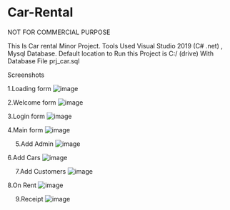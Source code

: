 # Car-Rental


NOT FOR COMMERCIAL PURPOSE

This Is Car rental Minor Project. 
Tools Used Visual Studio 2019 (C# .net) , Mysql Database. 
Default location to Run this Project is C:/ (drive)
With Database File prj_car.sql

Screenshots

1.Loading form
![image](https://github.com/arihantjain-aj/Car-Rental/assets/121403074/07ab7ca3-6fb0-4618-b302-0baee55ec798)
 

2.Welcome form
![image](https://github.com/arihantjain-aj/Car-Rental/assets/121403074/af0d2c5c-673d-4a68-bd5e-a44be3ce5939)

 
3.Login form
![image](https://github.com/arihantjain-aj/Car-Rental/assets/121403074/d54be965-d9cb-4079-82ca-2adeb3636c68)


4.Main form
![image](https://github.com/arihantjain-aj/Car-Rental/assets/121403074/1ea0ad2d-d829-48cf-96db-fab3a978b496)
 
 
5.Add Admin
![image](https://github.com/arihantjain-aj/Car-Rental/assets/121403074/f9812c5e-e8b8-4a3d-b373-cf1d0223a987)


6.Add Cars
![image](https://github.com/arihantjain-aj/Car-Rental/assets/121403074/5845be44-cdc7-4f65-a6cd-39ac5a8a9fb5)

 
7.Add Customers
![image](https://github.com/arihantjain-aj/Car-Rental/assets/121403074/76618cd6-7354-4f73-b241-e0ade865464a)


8.On Rent
![image](https://github.com/arihantjain-aj/Car-Rental/assets/121403074/88df8b2d-00d6-437c-be18-394c3f5f0643)

 
9.Receipt 
![image](https://github.com/arihantjain-aj/Car-Rental/assets/121403074/46179213-a018-458c-8010-1a249f2dcca9)

 
 
